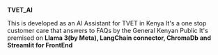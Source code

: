**TVET_AI**

This is developed as an AI Assistant for TVET in Kenya
It's a one stop customer care that answers to FAQs by the General Kenyan Public
It's premised on **Llama 3(by Meta), LangChain connector, ChromaDb and Streamlit for FrontEnd**
